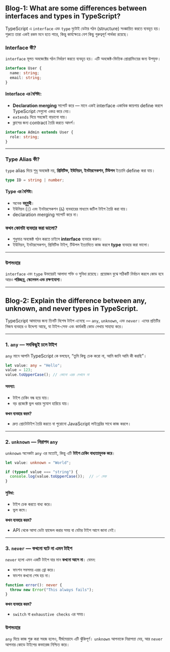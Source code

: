 

## Blog-1: What are some differences between interfaces and types in TypeScript?

TypeScript এ `interface` এবং `type` দুটোই ডেটার গঠন (structure) সংজ্ঞায়িত করতে ব্যবহৃত হয়। শুরুতে তারা একই রকম মনে হতে পারে, কিন্তু কার্যক্ষেত্রে বেশ কিছু গুরুত্বপূর্ণ পার্থক্য রয়েছে।

###  Interface কী?

`interface` মূলত অবজেক্টের গঠন নির্ধারণ করতে ব্যবহৃত হয়। এটি অবজেক্ট-ভিত্তিক প্রোগ্রামিংয়ের জন্য উপযুক্ত।

```ts
interface User {
  name: string;
  email: string;
}
```

#### Interface এর বৈশিষ্ট্য:

* **Declaration merging** সাপোর্ট করে — মানে একই interface একাধিক জায়গায় define করলে TypeScript সেগুলো একত্র করে নেয়।
* `extends` দিয়ে সহজেই বাড়ানো যায়।
* ক্লাসের জন্য contract তৈরি করতে আদর্শ।

```ts
interface Admin extends User {
  role: string;
}
```

---

### Type Alias কী?

`type` alias দিয়ে শুধু অবজেক্ট নয়, **প্রিমিটিভ, ইউনিয়ন, ইনটারসেকশন, টিউপল** ইত্যাদি define করা যায়।

```ts
type ID = string | number;
```

#### Type এর বৈশিষ্ট্য:

* অনেক **বহুমুখী**।
* ইউনিয়ন (`|`) এবং ইনটারসেকশন (`&`) ব্যবহারের মাধ্যমে জটিল টাইপ তৈরি করা যায়।
* declaration merging সাপোর্ট করে না।



### কখন কোনটা ব্যবহার করা ভালো?

* শুধুমাত্র অবজেক্ট গঠন করতে চাইলে **interface** ব্যবহার করুন।
* ইউনিয়ন, ইনটারসেকশন, প্রিমিটিভ টাইপ, টিউপল ইত্যাদিতে কাজ করলে **type** ব্যবহার করা ভালো।

---

### উপসংহার

`interface` এবং `type` উভয়েরই আলাদা শক্তি ও সুবিধা রয়েছে। প্রয়োজন বুঝে সঠিকটি নির্বাচন করলে কোড হবে আরও **পরিচ্ছন্ন, স্কেলেবল এবং রক্ষণযোগ্য**।

---

## Blog-2: Explain the difference between any, unknown, and never types in TypeScript.

TypeScript আমাদের জন্য তিনটি বিশেষ টাইপ এনেছে — `any`, `unknown`, এবং `never`। এদের প্রতিটির নিজস্ব ব্যবহার ও উদ্দেশ্য আছে, যা টাইপ-সেফ এবং কার্যকরী কোড লেখায় সাহায্য করে।

---

### 1. `any` — সবকিছুই চলে টাইপ

`any` মানে আপনি TypeScript কে বলছেন, “তুমি কিছু চেক করো না, আমি জানি আমি কী করছি”।

```ts
let value: any = "Hello";
value = 123;
value.toUpperCase(); // কোনো এরর দেখাবে না
```

#### সমস্যা:

* টাইপ চেকিং বন্ধ হয়ে যায়।
* বড় প্রজেক্টে ভুল ধরার সুযোগ হারিয়ে যায়।

**কখন ব্যবহার করব?**

* দ্রুত প্রোটোটাইপ তৈরি করতে বা পুরোনো JavaScript লাইব্রেরির সাথে কাজ করলে।

---

###  2. `unknown` — নিরাপদ `any`

`unknown` অনেকটা `any` এর মতোই, কিন্তু এটি **টাইপ চেকিং বাধ্যতামূলক করে**।

```ts
let value: unknown = "World";

if (typeof value === "string") {
  console.log(value.toUpperCase());  // ✅ সেফ
}
```

#### সুবিধা:

* টাইপ চেক করতে বাধ্য করে।
* ভুল কমে।

**কখন ব্যবহার করব?**

* API থেকে আসা ডেটা হ্যান্ডেল করার সময় বা যেটার টাইপ আগে জানা নেই।

---

### 3. `never` — কখনো ঘটে না এমন টাইপ

`never` হলো এমন একটি টাইপ যার মান **কখনো আসে না**। যেমন:

* ফাংশন সবসময় এরর থ্রো করে।
* ফাংশন কখনো শেষ হয় না।

```ts
function error(): never {
  throw new Error("This always fails");
}
```

**কখন ব্যবহার করব?**

* `switch` বা `exhaustive checks` এর সময়।



### উপসংহার

`any` দিয়ে কাজ শুরু করা সহজ হলেও, দীর্ঘমেয়াদে এটি ঝুঁকিপূর্ণ। `unknown` আপনাকে নিরাপত্তা দেয়, আর `never` আপনার কোডে টাইপের কভারেজ নিশ্চিত করে।
